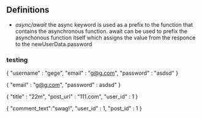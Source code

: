 ## Definitions

- *async/await* the async keyword is used as a prefix to the function that contains the asynchronous function. await can be used to
                prefix the asynchonous function itself which assigns the value from the responce to the newUserData.password



### testing

{
    "username" : "gege",
    "email" : "g@g.com",
    "password" : "asdsd"
}

{
    "email" : "g@g.com",
    "password" : asdsd"
}

{
    "title" : "22m",
    "post_url" : "111.com",
    "user_id" : 1
}

{
    "comment_text":"swag!",
    "user_id" : 1,
    "post_id" : 1
}